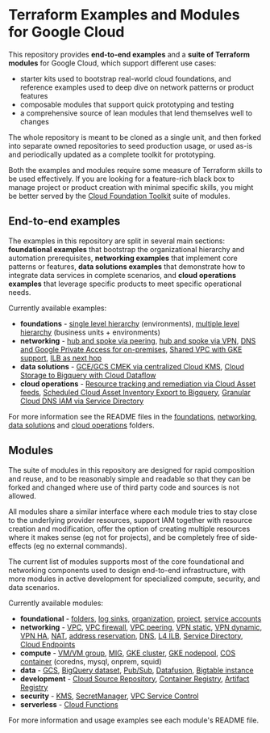 # Terraform Examples and Modules for Google Cloud

This repository provides **end-to-end examples** and a **suite of Terraform modules** for Google Cloud, which support different use cases:

- starter kits used to bootstrap real-world cloud foundations, and reference examples used to deep dive on network patterns or product features
- composable modules that support quick prototyping and testing
- a comprehensive source of lean modules that lend themselves well to changes

The whole repository is meant to be cloned as a single unit, and then forked into separate owned repositories to seed production usage, or used as-is and periodically updated as a complete toolkit for prototyping.

Both the examples and modules require some measure of Terraform skills to be used effectively. If you are looking for a feature-rich black box to manage project or product creation with minimal specific skills, you might be better served by the [Cloud Foundation Toolkit](https://registry.terraform.io/modules/terraform-google-modules) suite of modules.

## End-to-end examples

The examples in this repository are split in several main sections: **foundational examples** that bootstrap the organizational hierarchy and automation prerequisites, **networking examples** that implement core patterns or features, **data solutions examples** that demonstrate how to integrate data services in complete scenarios, and **cloud operations examples** that leverage specific products to meet specific operational needs.

Currently available examples:

- **foundations** - [single level hierarchy](./foundations/environments/) (environments), [multiple level hierarchy](./foundations/business-units/) (business units + environments)
- **networking** - [hub and spoke via peering](./networking/hub-and-spoke-peering/), [hub and spoke via VPN](./networking/hub-and-spoke-vpn/), [DNS and Google Private Access for on-premises](./networking/onprem-google-access-dns/), [Shared VPC with GKE support](./networking/shared-vpc-gke/), [ILB as next hop](./networking/ilb-next-hop)
- **data solutions** - [GCE/GCS CMEK via centralized Cloud KMS](./data-solutions/cmek-via-centralized-kms/), [Cloud Storage to Bigquery with Cloud Dataflow](./data-solutions/gcs-to-bq-with-dataflow/)
- **cloud operations** - [Resource tracking and remediation via Cloud Asset feeds](.//cloud-operations/asset-inventory-feed-remediation), [Scheduled Cloud Asset Inventory Export to Bigquery](./cloud-operations/scheduled-asset-inventory-export-bq), [Granular Cloud DNS IAM via Service Directory](./cloud-operations/dns-fine-grained-iam)

For more information see the README files in the [foundations](./foundations/), [networking](./networking/), [data solutions](./data-solutions/) and [cloud operations](./cloud-operations/) folders.

## Modules

The suite of modules in this repository are designed for rapid composition and reuse, and to be reasonably simple and readable so that they can be forked and changed where use of third party code and sources is not allowed.

All modules share a similar interface where each module tries to stay close to the underlying provider resources, support IAM together with resource creation and modification, offer the option of creating multiple resources where it makes sense (eg not for projects), and be completely free of side-effects (eg no external commands).

The current list of modules supports most of the core foundational and networking components used to design end-to-end infrastructure, with more modules in active development for specialized compute, security, and data scenarios.

Currently available modules:

- **foundational** - [folders](./modules/folders), [log sinks](./modules/logging-sinks), [organization](./modules/organization), [project](./modules/project), [service accounts](./modules/iam-service-accounts)
- **networking** - [VPC](./modules/net-vpc), [VPC firewall](./modules/net-vpc-firewall), [VPC peering](./modules/net-vpc-peering), [VPN static](./modules/net-vpn-static), [VPN dynamic](./modules/net-vpn-dynamic), [VPN HA](./modules/net-vpn-ha), [NAT](./modules/net-cloudnat), [address reservation](./modules/net-address), [DNS](./modules/dns), [L4 ILB](./modules/net-ilb), [Service Directory](./modules/service-directory), [Cloud Endpoints](./modules/cloudenpoints)
- **compute** - [VM/VM group](./modules/compute-vm), [MIG](./modules/compute-mig), [GKE cluster](./modules/gke-cluster), [GKE nodepool](./modules/gke-nodepool), [COS container](./modules/cos-container) (coredns, mysql, onprem, squid)
- **data** - [GCS](./modules/gcs), [BigQuery dataset](./modules/bigquery-dataset), [Pub/Sub](./modules/pubsub), [Datafusion](./modules/datafusion), [Bigtable instance](./modules/bigtable-instance)
- **development** - [Cloud Source Repository](./modules/source-repository), [Container Registry](./modules/container-registry), [Artifact Registry](./modules/artifact-registry)
- **security** - [KMS](./modules/kms), [SecretManager](./modules/secret-manager), [VPC Service Control](./modules/vpc-sc)
- **serverless** - [Cloud Functions](./cloud-functions)

For more information and usage examples see each module's README file.
